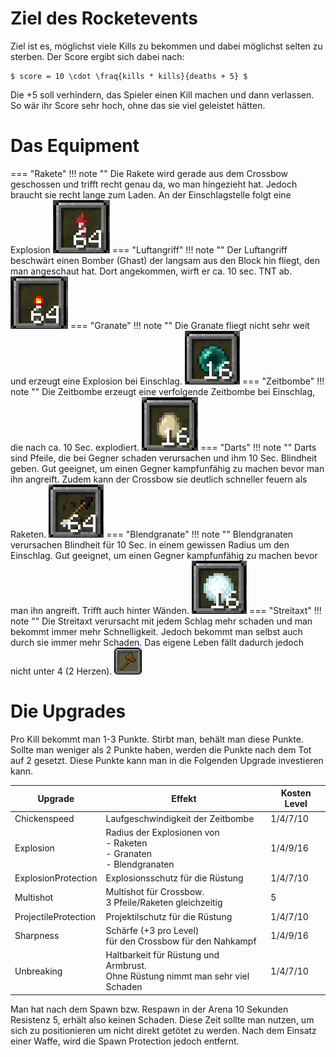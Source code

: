 # Ziel des Rocketevents
Ziel ist es, möglichst viele Kills zu bekommen und dabei möglichst selten zu sterben. Der Score ergibt sich dabei nach:
```Math
$ score = 10 \cdot \fraq{kills * kills}{deaths + 5} $
```
Die +5 soll verhindern, das Spieler einen Kill machen und dann verlassen. So wär ihr Score sehr hoch, ohne das sie viel geleistet hätten.


# Das Equipment
=== "Rakete"
    !!! note ""
        Die Rakete wird gerade aus dem Crossbow geschossen und trifft recht genau da, wo man hingezieht hat. Jedoch braucht sie recht lange zum Laden. An der Einschlagstelle folgt eine Explosion
    ![Rakete](/assets/images/rocketevent/rakete.png)
=== "Luftangriff"
    !!! note ""
        Der Luftangriff beschwärt einen Bomber (Ghast) der langsam aus den Block hin fliegt, den man angeschaut hat. Dort angekommen, wirft er ca. 10 sec. TNT ab.
    ![airattack](/assets/images/rocketevent/luftangriff.png)
=== "Granate"
    !!! note ""
        Die Granate fliegt nicht sehr weit und erzeugt eine Explosion bei Einschlag.
    ![grenade](/assets/images/rocketevent/granate.png)
=== "Zeitbombe"
    !!! note ""
        Die Zeitbombe erzeugt eine verfolgende Zeitbombe bei Einschlag, die nach ca. 10 Sec. explodiert.
    ![timebomb](/assets/images/rocketevent/zeitbombe.png)
=== "Darts"
    !!! note ""
        Darts sind Pfeile, die bei Gegner schaden verursachen und ihm 10 Sec. Blindheit geben. Gut geeignet, um einen Gegner kampfunfähig zu machen bevor man ihn angreift. Zudem kann der Crossbow sie deutlich schneller feuern als Raketen.
    ![darts](/assets/images/rocketevent/darts.png)
=== "Blendgranate"
    !!! note ""
        Blendgranaten verursachen Blindheit für 10 Sec. in einem gewissen Radius um den Einschlag. Gut geeignet, um einen Gegner kampfunfähig zu machen bevor man ihn angreift. Trifft auch hinter Wänden.
    ![blindegrenade](/assets/images/rocketevent/blendgranate.png)
=== "Streitaxt"
    !!! note ""
        Die Streitaxt verursacht mit jedem Schlag mehr schaden und man bekommt immer mehr Schnelligkeit. Jedoch bekommt man selbst auch durch sie immer mehr Schaden. Das eigene Leben fällt dadurch jedoch nicht unter 4 (2 Herzen).
    ![streitaxt](/assets/images/rocketevent/streitaxt.png)



# Die Upgrades

Pro Kill bekommt man 1-3 Punkte. Stirbt man, behält man diese Punkte. Sollte man weniger als 2 Punkte haben, werden die Punkte nach dem Tot auf 2 gesetzt. Diese Punkte kann man in die Folgenden Upgrade investieren kann.

| Upgrade              | Effekt                                                                         | Kosten Level   |
|----------------------|--------------------------------------------------------------------------------|----------------|
| Chickenspeed         | Laufgeschwindigkeit der Zeitbombe                                              | 1/4/7/10       |
| Explosion            | Radius der Explosionen von <br/>- Raketen <br/>- Granaten <br/>- Blendgranaten             | 1/4/9/16       |
| ExplosionProtection  | Explosionsschutz für die Rüstung                                               | 1/4/7/10       |
| Multishot            | Multishot für Crossbow. <br/>3 Pfeile/Raketen gleichzeitig                         | 5              |
| ProjectileProtection | Projektilschutz für die Rüstung                                                | 1/4/7/10       |
| Sharpness            | Schärfe (+3 pro Level)<br/> für den Crossbow für den Nahkampf                      | 1/4/9/16       |
| Unbreaking           | Haltbarkeit für Rüstung und Armbrust.<br/>Ohne Rüstung nimmt man sehr viel Schaden | 1/4/7/10       |

Man hat nach dem Spawn bzw. Respawn in der Arena 10 Sekunden Resistenz 5, erhält also keinen Schaden. Diese Zeit sollte man nutzen, um sich zu positionieren um nicht direkt getötet zu werden. Nach dem Einsatz einer Waffe, wird die Spawn Protection jedoch entfernt.

